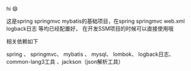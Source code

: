 
hi
 :smile: 

这是spring springmvc mybatis的基础项目，在spring springmvc web.xml logback日志 等均已经配置好，
在开发SSM项目的时候可以直接使用哦

相关依赖如下

spring 、 springmvc、  mybatis 、
 mysql、 lombok、 logback日志、
 common-lang3工具  、jackson（json解析工具）